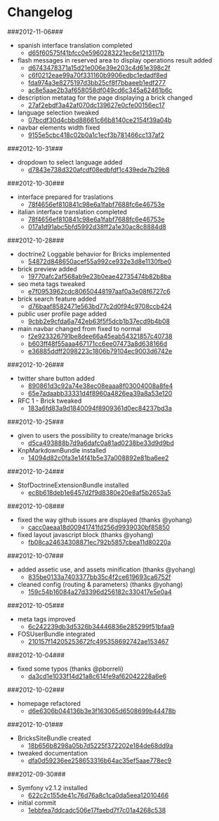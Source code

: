 # Changelog

###2012-11-06###

- spanish interface translation completed
    - [d65f60575f41bfcc0e5960283221ec6e1213117b](https://github.com/inmarelibero/SymfonyBricks/commit/d65f60575f41bfcc0e5960283221ec6e1213117b)
- flash messages in reserved area to display operations result added
    - [d6743478371a15d21e006e39e203c4d61e398c2f](https://github.com/inmarelibero/SymfonyBricks/commit/d6743478371a15d21e006e39e203c4d61e398c2f)
    - [c6f0212eae99a70f331160b9906edbc1edadf8ed](https://github.com/inmarelibero/SymfonyBricks/commit/c6f0212eae99a70f331160b9906edbc1edadf8ed)
    - [fda974a3e8275197d3bb25cf8f7bbaeeb1edf277](https://github.com/inmarelibero/SymfonyBricks/commit/fda974a3e8275197d3bb25cf8f7bbaeeb1edf277)
    - [ac8e5aae2b3af658058df049cd6c345a62461b6c](https://github.com/inmarelibero/SymfonyBricks/commit/ac8e5aae2b3af658058df049cd6c345a62461b6c)
- description metatag for the page displaying a brick changed
    - [27af2ebdf3a42af070dc139627e0cfe00156ec17](https://github.com/inmarelibero/SymfonyBricks/commit/27af2ebdf3a42af070dc139627e0cfe00156ec17)
- language selection tweaked
    - [07bcdf30d4cbbd88661c66b8140ce2154f39a04b](https://github.com/inmarelibero/SymfonyBricks/commit/07bcdf30d4cbbd88661c66b8140ce2154f39a04b)
- navbar elements width fixed
    - [9155e5cbc418c02b0a1c1ecf3b781466cc137af2](https://github.com/inmarelibero/SymfonyBricks/commit/9155e5cbc418c02b0a1c1ecf3b781466cc137af2)

###2012-10-31###

- dropdown to select language added
    - [d7843e738d320afcdf08edbfdf1c439ede7b29b8](https://github.com/inmarelibero/SymfonyBricks/commit/d7843e738d320afcdf08edbfdf1c439ede7b29b8)

###2012-10-30###

- interface prepared for traslations
    - [78f4656ef810841c98e6a1fabf7688fc6e46753e](https://github.com/inmarelibero/SymfonyBricks/commit/78f4656ef810841c98e6a1fabf7688fc6e46753e)
- italian interface translation completed
    - [78f4656ef810841c98e6a1fabf7688fc6e46753e](https://github.com/inmarelibero/SymfonyBricks/commit/78f4656ef810841c98e6a1fabf7688fc6e46753e)
    - [017a1d91abc5bfd5992d38ff2a1e30ac8c8884d8](https://github.com/inmarelibero/SymfonyBricks/commit/017a1d91abc5bfd5992d38ff2a1e30ac8c8884d8)
    
###2012-10-28###

- doctrine2 Loggable behavior for Bricks implemented
    - [54872d848650acef55a992ce932e3d8e1130fbe0](https://github.com/inmarelibero/SymfonyBricks/commit/54872d848650acef55a992ce932e3d8e1130fbe0)
- brick preview added
    - [19770afc2af568ab9e23b0eae42735474b82b8ba](https://github.com/inmarelibero/SymfonyBricks/commit/19770afc2af568ab9e23b0eae42735474b82b8ba)
- seo meta tags tweaked
    - [e7f0953962cdc80650448197aaf0a3e08f6727c6](https://github.com/inmarelibero/SymfonyBricks/commit/e7f0953962cdc80650448197aaf0a3e08f6727c6)
- brick search feature added
    - [d76baaf8582471e563bd77c2d0f94c9708ccb424](https://github.com/inmarelibero/SymfonyBricks/commit/d76baaf8582471e563bd77c2d0f94c9708ccb424)
- public user profile page added
    - [9cbb2e9cfda6a742eb63f5f5dcb1b37ecd9b4b08](https://github.com/inmarelibero/SymfonyBricks/commit/9cbb2e9cfda6a742eb63f5f5dcb1b37ecd9b4b08)
- main navbar changed from fixed to normal
    - [f2e923326791be8dee66a45eab54321857c40738](https://github.com/inmarelibero/SymfonyBricks/commit/f2e923326791be8dee66a45eab54321857c40738)
    - [b603ff48f55aaa467171cc6ee07473a8d638166d](https://github.com/inmarelibero/SymfonyBricks/commit/b603ff48f55aaa467171cc6ee07473a8d638166d)
    - [e36885ddff2098223c1806b79104ec9003d6742e](https://github.com/inmarelibero/SymfonyBricks/commit/e36885ddff2098223c1806b79104ec9003d6742e)

###2012-10-26###

- twitter share button added
    - [890861d3c92a74e38ec08eaaa8f03004008a8fe4](https://github.com/inmarelibero/SymfonyBricks/commit/890861d3c92a74e38ec08eaaa8f03004008a8fe4)
    - [65e7adaabb33331d4f8960a4826ea39a8a53e120](https://github.com/inmarelibero/SymfonyBricks/commit/65e7adaabb33331d4f8960a4826ea39a8a53e120)
- RFC 1 - Brick tweaked
    - [183a6fd83a9d1840094f8909361d0ec84237bd3a](https://github.com/inmarelibero/SymfonyBricks/commit/183a6fd83a9d1840094f8909361d0ec84237bd3a)

###2012-10-25###

- given to users the possibility to create/manage bricks
    - [d5ca493888b7d9a6dafc0a81ad0238be33d9d9bd](https://github.com/inmarelibero/SymfonyBricks/commit/d5ca493888b7d9a6dafc0a81ad0238be33d9d9bd)
- KnpMarkdownBundle installed
    - [14094d82c0fa3e14f41b5e37a008892e81ba6ee2](https://github.com/inmarelibero/SymfonyBricks/commit/14094d82c0fa3e14f41b5e37a008892e81ba6ee2)

###2012-10-24###

- StofDoctrineExtensionBundle installed
    - [ec8b618deb1e6457d2f9d8380e20e8af5b2653a5](https://github.com/inmarelibero/SymfonyBricks/commit/ec8b618deb1e6457d2f9d8380e20e8af5b2653a5)

###2012-10-08###

- fixed the way github issues are displayed (thanks @yohang)
    - [cacc0aeaa18d00941741fd256d9939030bf85850](https://github.com/inmarelibero/SymfonyBricks/commit/cacc0aeaa18d00941741fd256d9939030bf85850)
- fixed layout javascript block (thanks @yohang)
    - [fb08ca24634308871ec792b5857cbea11d80220a](https://github.com/inmarelibero/SymfonyBricks/commit/fb08ca24634308871ec792b5857cbea11d80220a)

###2012-10-07###

- added assetic use, and assets minification (thanks @yohang)
    - [835be0133a7403377bb35c4f2ce619693ca6752f](https://github.com/inmarelibero/SymfonyBricks/commit/835be0133a7403377bb35c4f2ce619693ca6752f)
- cleaned config (routing & parameters) (thanks @yohang)
    - [159c54b16084a27d3396d256182c330417e5e0a4](https://github.com/inmarelibero/SymfonyBricks/commit/159c54b16084a27d3396d256182c330417e5e0a4)

###2012-10-05###

- meta tags improved
    - [6c242239db3d5326b34446836e285299f51bfaa9](https://github.com/inmarelibero/SymfonyBricks/commit/6c242239db3d5326b34446836e285299f51bfaa9)
- FOSUserBundle integrated
    - [210157f14205253672fc495358692742ae153467](https://github.com/inmarelibero/SymfonyBricks/commit/210157f14205253672fc495358692742ae153467)

###2012-10-04###

- fixed some typos (thanks @pborreli)
    - [da3cd1e1033f14d21a8c614fe9af62042228a6e6](https://github.com/inmarelibero/SymfonyBricks/commit/da3cd1e1033f14d21a8c614fe9af62042228a6e6)

###2012-10-02###

- homepage refactored
    - [d6e6306b044136b3e3f163065d6508699b44478b](https://github.com/inmarelibero/SymfonyBricks/commit/d6e6306b044136b3e3f163065d6508699b44478b)

###2012-10-01###

- BricksSiteBundle created
    - [18b656b8298a05b7d5225f372202e184de68dd9a](https://github.com/inmarelibero/SymfonyBricks/commit/18b656b8298a05b7d5225f372202e184de68dd9a)
- tweaked documentation
    - [dfa0d59236ee258653316b64ac35ef5aae778ec9](https://github.com/inmarelibero/SymfonyBricks/commit/dfa0d59236ee258653316b64ac35ef5aae778ec9)

###2012-09-30###

- Symfony v2.1.2 installed
    - [622c2c155de41c76d76a8c1ca0da5eea12010466](https://github.com/inmarelibero/SymfonyBricks/commit/622c2c155de41c76d76a8c1ca0da5eea12010466)
- initial commit
    - [1ebbfea7ddcadc506e17faebd7f7c01a4268c538](https://github.com/inmarelibero/SymfonyBricks/commit/1ebbfea7ddcadc506e17faebd7f7c01a4268c538)
    